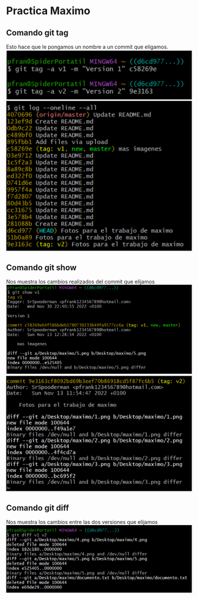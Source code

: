 # Practica Maximo 
## Comando git tag
Esto hace que le pongamos un nombre a un commit que eligamos.
![Imagen_1](https://github.com/SrSpooderman/Clases/blob/main/Entornos%20de%20desarrollo/Git%20v3/1.png?raw=true)
![Imagen_2](https://github.com/SrSpooderman/Clases/blob/main/Entornos%20de%20desarrollo/Git%20v3/2.png?raw=true)
## Comando git show
Nos muestra los cambios realizados del commit que elijamos
![Imagen_3](https://github.com/SrSpooderman/Clases/blob/main/Entornos%20de%20desarrollo/Git%20v3/3.png?raw=true)
![Imagen_4](https://github.com/SrSpooderman/Clases/blob/main/Entornos%20de%20desarrollo/Git%20v3/4.png?raw=true)
## Comando git diff
Nos muestra los cambios entre las dos versiones que elijamos
![Imagen_5](https://github.com/SrSpooderman/Clases/blob/main/Entornos%20de%20desarrollo/Git%20v3/5.png?raw=true)

